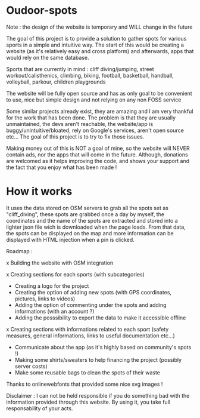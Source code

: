 # Oudoor-spots

Note : the design of the website is temporary and WILL change in the future

The goal of this project is to provide a solution to gather spots for various sports in a simple and intuitive way.
The start of this would be creating a website (as it's relatively easy and cross platform) and afterwards, apps that would rely on the same database.

Sports that are currently in mind : cliff diving/jumping, street workout/calisthenics, climbing, biking, football, basketball, handball, volleyball, parkour, children playgrounds

The website will be fully open source and has as only goal to be convenient to use, nice but simple design and not relying on any non FOSS service

Some similar projects already exist, they are amazing and I am very thankful for the work that has been done. The problem is that they are usually unmaintained, the devs aren't reachable, the website/app is buggy/unintuitive/bloated, rely on Google's services, aren't open source etc... The goal of this project is to try to fix those issues.

Making money out of this is NOT a goal of mine, so the website will NEVER contain ads, nor the apps that will come in the future. Although, donations are welcomed as it helps improving the code, and shows your support and the fact that you enjoy what has been made !


# How it works

It uses the data stored on OSM servers to grab all the spots set as "cliff_diving", these spots are grabbed once a day by myself, the coordinates and the name of the spots are extracted and stored into a lighter json file wich is downloaded when the page loads. From that data, the spots can be displayed on the map and more information can be displayed with HTML injection when a pin is clicked.



Roadmap :

x Building the website with OSM integration

x Creating sections for each sports (with subcategories)
- Creating a logo for the project
- Creating the option of adding new spots (with GPS coordinates, pictures, links to videos)
- Adding the option of commenting under the spots and adding informations (with an account ?)
- Adding the posssibility to export the data to make it accessible offline

x Creating sections with informations related to each sport (safety measures, general informations, links to useful documentation etc...)

- Communicate about the app (as it's highly based on community's spots !)
- Making some shirts/sweaters to help financing the project (possibly server costs)
- Make some reusable bags to clean the spots of their waste


Thanks to onlinewebfonts that provided some nice svg images !

Disclaimer : I can not be held responsible if you do something bad with the information provided through this website. By using it, you take full responsability of your acts.
